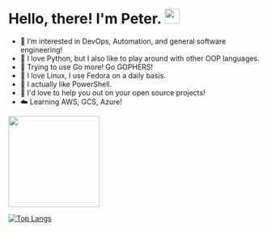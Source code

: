 
# Hello, there! I'm Peter. <img src="https://raw.githubusercontent.com/MartinHeinz/MartinHeinz/master/wave.gif" width="30px">

- 👀 I’m interested in DevOps, Automation, and general software engineering!
- 🐍 I love Python, but I also like to play around with other OOP languages.
- 🤩 Trying to use Go more! Go GOPHERS!
- 🐧 I love Linux, I use Fedora on a daily basis.
- 🌝 I actually like PowerShell.
- 💞️ I'd love to help you out on your open source projects!
- ☁️ Learning AWS, GCS, Azure!

<img height="180em" src="https://github-readme-stats.vercel.app/api?username=Parsifal-M&show_icons=true&hide_border=true&&count_private=true&include_all_commits=true" />

[![Top Langs](https://github-readme-stats.vercel.app/api/top-langs/?username=Parsifal-M&layout=compact)](https://github.com/anuraghazra/github-readme-stats)
